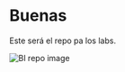<h1>Buenas</h1>

<p>Este será el repo pa los labs.</p>

![BI repo image](https://user-images.githubusercontent.com/11788147/187318758-a491eeb6-3ec5-48ca-9353-a4cb154966ec.jpeg)
</hr>
